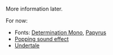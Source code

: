More information later.

For now:

- Fonts: [Determination Mono](https://www.behance.net/gallery/31268855/Determination-Better-Undertale-Font), [Papyrus](https://gitlab.com/cartr/undertale-fonts)
- [Popping sound effect](https://opengameart.org/content/3-pop-sounds)
- [Undertale](https://undertale.com/)
